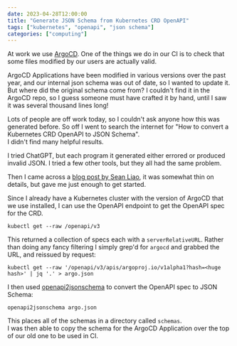 ```yaml
---
date: 2023-04-28T12:00:00
title: "Generate JSON Schema from Kubernetes CRD OpenAPI"
tags: ["kubernetes", "openapi", "json schema"]
categories: ["computing"]
---
```


At work we use [ArgoCD](https://argoproj.github.io/cd/).  One of the things we do in our CI is to check that some files modified by our users are actually valid.

ArgoCD Applications have been modified in various versions over the past year, and our internal json schema was out of date, so I wanted to update it.  
But where did the original schema come from?  I couldn't find it in the ArgoCD repo, so I guess someone must have crafted it by hand, until I saw it was several thousand lines long!

Lots of people are off work today, so I couldn't ask anyone how this was generated before.  So off I went to search the internet for "How to convert a Kubernetes CRD OpenAPI to JSON Schema".  
I didn't find many helpful results.

I tried ChatGPT, but each program it generated either errored or produced invalid JSON.  I tried a few other tools, but they all had the same problem.

Then I came across a [blog post by Sean Liao](https://seankhliao.com/blog/12021-08-07-json-schema-openapi-kubernetes-crd/), it was somewhat thin on details, but gave me just enough to get started.

Since I already have a Kubernetes cluster with the version of ArgoCD that we use installed, I can use the OpenAPI endpoint to get the OpenAPI spec for the CRD.

```shell
kubectl get --raw /openapi/v3
```

This returned a collection of specs each with a `serverRelativeURL`.  Rather than doing any fancy filtering I simply grep'd for `argocd` and grabbed the URL, and reissued by request:

```shell
kubectl get --raw '/openapi/v3/apis/argoproj.io/v1alpha1?hash=<huge hash>' | jq '.' > argo.json
```

I then used [openapi2jsonschema](https://github.com/yannh/openapi2jsonschema) to convert the OpenAPI spec to JSON Schema:

```shell
openapi2jsonschema argo.json
```

This places all of the schemas in a directory called `schemas`.  
I was then able to copy the schema for the ArgoCD Application over the top of our old one to be used in CI.
